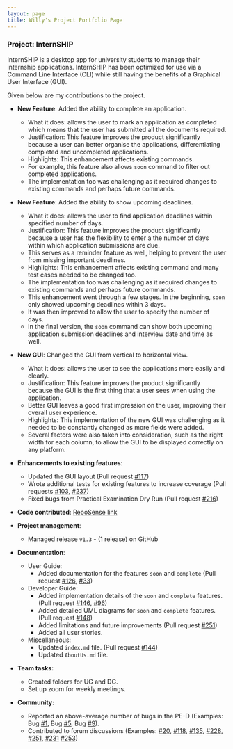 ```yaml
---
layout: page
title: Willy's Project Portfolio Page
---
```


### Project: InternSHIP

InternSHIP is a desktop app for university students to manage their internship applications. 
InternSHIP has been optimized for use via a Command Line Interface (CLI) while still having the benefits of a Graphical User Interface (GUI).

Given below are my contributions to the project.

* **New Feature**: Added the ability to complete an application. 
  * What it does: allows the user to mark an application as completed which means that the user has submitted all the documents required.
  * Justification: This feature improves the product significantly because a user can better organise the applications, differentiating completed and uncompleted applications.
  * Highlights: This enhancement affects existing commands.
  * For example, this feature also allows `soon` command to filter out completed applications.
  * The implementation too was challenging as it required changes to existing commands and perhaps future commands.

* **New Feature**: Added the ability to show upcoming deadlines.
  * What it does: allows the user to find application deadlines within specified number of days.
  * Justification: This feature improves the product significantly because a user has the flexibility to enter a the number of days within which application submissions are due.
  * This serves as a reminder feature as well, helping to prevent the user from missing important deadlines.
  * Highlights: This enhancement affects existing command and many test cases needed to be changed too.
  * The implementation too was challenging as it required changes to existing commands and perhaps future commands.
  * This enhancement went through a few stages. In the beginning, `soon` only showed upcoming deadlines within 3 days. 
  * It was then improved to allow the user to specify the number of days.
  * In the final version, the `soon` command can show both upcoming application submission deadlines and interview date and time as well.

* **New GUI**: Changed the GUI from vertical to horizontal view.
  * What it does: allows the user to see the applications more easily and clearly.
  * Justification: This feature improves the product significantly because the GUI is the first thing that a user sees when using the application.
  * Better GUI leaves a good first impression on the user, improving their overall user experience.
  * Highlights: This implementation of the new GUI was challenging as it needed to be constantly changed as more fields were added.
  * Several factors were also taken into consideration, such as the right width for each column, to allow the GUI to be displayed correctly on any platform.

* **Enhancements to existing features**:
  * Updated the GUI layout (Pull request [\#117](https://github.com/AY2122S1-CS2103T-W17-1/tp/pull/117))
  * Wrote additional tests for existing features to increase coverage (Pull requests [\#103](https://github.com/AY2122S1-CS2103T-W17-1/tp/pull/103), [\#237](https://github.com/AY2122S1-CS2103T-W17-1/tp/pull/237))
  * Fixed bugs from Practical Examination Dry Run (Pull request [\#216](https://github.com/AY2122S1-CS2103T-W17-1/tp/pull/216))
  
* **Code contributed**: [RepoSense link](https://nus-cs2103-ay2122s1.github.io/tp-dashboard/?search=willyamped&sort=groupTitle&sortWithin=title&since=2021-09-17&timeframe=commit&mergegroup=&groupSelect=groupByRepos&breakdown=false)

* **Project management**:
  * Managed release `v1.3` - (1 release) on GitHub

* **Documentation**:
  * User Guide:
    * Added documentation for the features `soon` and `complete` (Pull request [\#126](https://github.com/AY2122S1-CS2103T-W17-1/tp/pull/126), [\#33](https://github.com/AY2122S1-CS2103T-W17-1/tp/pull/33))
  * Developer Guide:
    * Added implementation details of the `soon` and `complete` features. (Pull request [\#146](https://github.com/AY2122S1-CS2103T-W17-1/tp/pull/146), [\#96](https://github.com/AY2122S1-CS2103T-W17-1/tp/pull/96))
    * Added detailed UML diagrams for `soon` and `complete` features. (Pull request [\#148](https://github.com/AY2122S1-CS2103T-W17-1/tp/pull/148))
    * Added limitations and future improvements (Pull request [\#251](https://github.com/AY2122S1-CS2103T-W17-1/tp/pull/251))
    * Added all user stories. 
  * Miscellaneous:
    * Updated `index.md` file. (Pull request [\#144](https://github.com/AY2122S1-CS2103T-W17-1/tp/pull/144))
    * Updated `AboutUs.md` file.
  
* **Team tasks:**
  * Created folders for UG and DG.
  * Set up zoom for weekly meetings.
  
* **Community:**
  * Reported an above-average number of bugs in the PE-D (Examples: Bug [\#1](https://github.com/willyamped/ped/issues/1), Bug [\#5](https://github.com/willyamped/ped/issues/5), Bug [\#9](https://github.com/willyamped/ped/issues/1)). 
  * Contributed to forum discussions (Examples: [\#20](https://github.com/nus-cs2103-AY2122S1/forum/issues/20), [\#118](https://github.com/nus-cs2103-AY2122S1/forum/issues/118), [\#135](https://github.com/nus-cs2103-AY2122S1/forum/issues/135), [\#228](https://github.com/nus-cs2103-AY2122S1/forum/issues/228), [\#251](https://github.com/nus-cs2103-AY2122S1/forum/issues/251), [\#231](https://github.com/nus-cs2103-AY2122S1/forum/issues/231) [\#253](https://github.com/nus-cs2103-AY2122S1/forum/issues/253))
  
